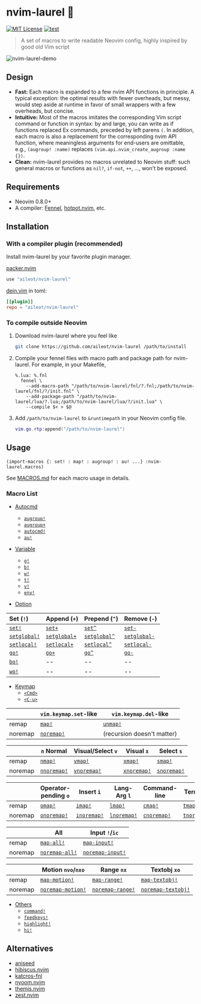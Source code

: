 # nvim-laurel 🌿

[![MIT License](https://img.shields.io/badge/license-MIT-blue.svg)](LICENSE)
[![test](https://github.com/aileot/nvim-laurel/actions/workflows/test.yml/badge.svg)](https://github.com/aileot/nvim-laurel/actions/workflows/test.yml)

> A set of macros to write readable Neovim config, highly inspired by good old
> Vim script

![nvim-laurel-demo](https://user-images.githubusercontent.com/46470475/200104542-629da3b9-41de-435c-b665-b609199a5fd4.png)

## Design

- **Fast:** Each macro is expanded to a few nvim API functions in principle. A
  typical exception: the optimal results with fewer overheads, but messy, would
  step aside at runtime in favor of small wrappers with a few overheads, but
  concise.
- **Intuitive:** Most of the macros imitates the corresponding Vim script
  command or function in syntax: by and large, you can write as if functions
  replaced Ex commands, preceded by left parens `(`. In addition, each macro is
  also a replacement for the corresponding nvim API function, where meaningless
  arguments for end-users are omittable, e.g., `(augroup! :name)` replaces
  `(vim.api.nvim_create_augroup :name {})`.
- **Clean:** nvim-laurel provides no macros unrelated to Neovim stuff: such
  general macros or functions as `nil?`, `if-not`, `++`, ..., won't be exposed.

## Requirements

- Neovim 0.8.0+
- A compiler: [Fennel][Fennel], [hotpot.nvim][hotpot.nvim], etc.

## Installation

### With a compiler plugin (recommended)

Install nvim-laurel by your favorite plugin manager.

[packer.nvim](https://github.com/wbthomason/packer.nvim)

```lua
use "aileot/nvim-laurel"
```

[dein.vim](https://github.com/Shougo/dein.vim) in toml:

```toml
[[plugin]]
repo = "aileot/nvim-laurel"
```

### To compile outside Neovim

1. Download nvim-laurel where you feel like

   ```sh
   git clone https://github.com/aileot/nvim-laurel /path/to/install
   ```

2. Compile your fennel files with macro path and package path for nvim-laurel.
   For example, in your Makefile,

   ```make
   %.lua: %.fnl
     fennel \
       --add-macro-path "/path/to/nvim-laurel/fnl/?.fnl;/path/to/nvim-laurel/fnl/?/init.fnl" \
       --add-package-path "/path/to/nvim-laurel/lua/?.lua;/path/to/nvim-laurel/lua/?/init.lua" \
       --compile $< > $@
   ```

3. Add `/path/to/nvim-laurel` to `&runtimepath` in your Neovim config file.

   ```lua
   vim.go.rtp:append("/path/to/nvim-laurel")
   ```

## Usage

```fennel
(import-macros {: set! : map! : augroup! : au! ...} :nvim-laurel.macros)
```

See [MACROS.md](./doc/MACROS.md) for each macro usage in details.

### Macro List

- [Autocmd](./doc/MACROS.md#Autocmd)
  - [`augroup!`](./doc/MACROS.md#augroup)
  - [`augroup+`](./doc/MACROS.md#augroup-1)
  - [`autocmd!`](./doc/MACROS.md#autocmd)
  - [`au!`](./doc/MACROS.md#au)

- [Variable](./doc/MACROS.md#Variable)
  - [`g!`](./doc/MACROS.md#g)
  - [`b!`](./doc/MACROS.md#b)
  - [`w!`](./doc/MACROS.md#w)
  - [`t!`](./doc/MACROS.md#t)
  - [`v!`](./doc/MACROS.md#v)
  - [`env!`](./doc/MACROS.md#env)

- [Option](./doc/MACROS.md#Option)

| Set (`!`)                 | Append (`+`)              | Prepend (`^`)             | Remove (`-`)              |
| :------------------------ | :------------------------ | :------------------------ | :------------------------ |
| [`set!`][set]             | [`set+`][set]             | [`set^`][set]             | [`set-`][set]             |
| [`setglobal!`][setglobal] | [`setglobal+`][setglobal] | [`setglobal^`][setglobal] | [`setglobal-`][setglobal] |
| [`setlocal!`][setlocal]   | [`setlocal+`][setlocal]   | [`setlocal^`][setlocal]   | [`setlocal-`][setlocal]   |
| [`go!`][go]               | [`go+`][go]               | [`go^`][go]               | [`go-`][go]               |
| [`bo!`][bo]               | --                        | --                        | --                        |
| [`wo!`][wo]               | --                        | --                        | --                        |

- [Keymap](./doc/MACROS.md#Keymap)
  - [`<Cmd>`](./doc/MACROS.md#Cmd)
  - [`<C-u>`](./doc/MACROS.md#C-u)

|         | `vim.keymap.set`-like                 | `vim.keymap.del`-like             |
| ------- | ------------------------------------- | --------------------------------- |
| remap   | [`map!`](./doc/MACROS.md#map)         | [`unmap!`](./doc/MACROS.md#unmap) |
| noremap | [`noremap!`](./doc/MACROS.md#noremap) | (recursion doesn't matter)        |

|         | `n` Normal                              | Visual/Select `v`                       | Visual `x`                              | Select `s`                              |
| ------- | --------------------------------------- | --------------------------------------- | --------------------------------------- | --------------------------------------- |
| remap   | [`nmap!`](./doc/MACROS.md#nmap)         | [`vmap!`](./doc/MACROS.md#vmap)         | [`xmap!`](./doc/MACROS.md#xmap)         | [`smap!`](./doc/MACROS.md#smap)         |
| noremap | [`nnoremap!`](./doc/MACROS.md#nnoremap) | [`vnoremap!`](./doc/MACROS.md#vnoremap) | [`xnoremap!`](./doc/MACROS.md#xnoremap) | [`snoremap!`](./doc/MACROS.md#snoremap) |

|         | Operator-pending `o`                    | Insert `i`                              | Lang-Arg `l`                            | Command-line                            | Terminal                                |
| ------- | --------------------------------------- | --------------------------------------- | --------------------------------------- | --------------------------------------- | --------------------------------------- |
| remap   | [`omap!`](./doc/MACROS.md#omap)         | [`imap!`](./doc/MACROS.md#imap)         | [`lmap!`](./doc/MACROS.md#lmap)         | [`cmap!`](./doc/MACROS.md#cmap)         | [`tmap!`](./doc/MACROS.md#tmap)         |
| noremap | [`onoremap!`](./doc/MACROS.md#onoremap) | [`inoremap!`](./doc/MACROS.md#inoremap) | [`lnoremap!`](./doc/MACROS.md#lnoremap) | [`cnoremap!`](./doc/MACROS.md#cnoremap) | [`tnoremap!`](./doc/MACROS.md#tnoremap) |

|         | All                                           | Input `!`/`ic`                                    |
| ------- | --------------------------------------------- | ------------------------------------------------- |
| remap   | [`map-all!`](./doc/MACROS.md#map-all)         | [`map-input!`](./doc/MACROS.md#map-input)         |
| noremap | [`noremap-all!`](./doc/MACROS.md#noremap-all) | [`noremap-input!`](./doc/MACROS.md#noremap-input) |

|         | Motion `nvo`/`nxo`                                  | Range `nx`                                        | Textobj `xo`                                          |
| ------- | --------------------------------------------------- | ------------------------------------------------- | ----------------------------------------------------- |
| remap   | [`map-motion!`](./doc/MACROS.md#map-motion)         | [`map-range!`](./doc/MACROS.md#map-range)         | [`map-textobj!`](./doc/MACROS.md#map-textobj)         |
| noremap | [`noremap-motion!`](./doc/MACROS.md#noremap-motion) | [`noremap-range!`](./doc/MACROS.md#noremap-range) | [`noremap-textobj!`](./doc/MACROS.md#noremap-textobj) |

- [Others](./doc/MACROS.md#Others)
  - [`command!`](./doc/MACROS.md#command)
  - [`feedkeys!`](./doc/MACROS.md#feedkeys)
  - [`highlight!`](./doc/MACROS.md#highlight)
  - [`hi!`](./doc/MACROS.md#hi)

## Alternatives

- [aniseed](https://github.com/Olical/aniseed)
- [hibiscus.nvim](https://github.com/udayvir-singh/hibiscus.nvim)
- [katcros-fnl](https://github.com/katawful/katcros-fnl)
- [nyoom.nvim](https://github.com/shaunsingh/nyoom.nvim)
- [themis.nvim](https://github.com/datwaft/themis.nvim)
- [zest.nvim](https://github.com/tsbohc/zest.nvim)

[Fennel]: https://github.com/bakpakin/Fennel
[hotpot.nvim]: https://github.com/rktjmp/hotpot.nvim
[set]: ./doc/MACROS.md#setsetsetset-
[setglobal]: ./doc/MACROS.md#setglobalsetglobalsetglobalsetglobal-
[setlocal]: ./doc/MACROS.md#setlocalsetlocalsetlocalsetlocal-
[go]: ./doc/MACROS.md#gogogogo-
[wo]: ./doc/MACROS.md#wo
[bo]: ./doc/MACROS.md#bo
